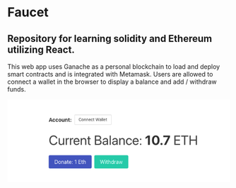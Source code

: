 # Faucet

## Repository for learning solidity and Ethereum utilizing React. 

This web app uses Ganache as a personal blockchain to load and deploy smart contracts and is integrated with Metamask. Users are allowed to connect a wallet in the browser to display a balance and add / withdraw funds.

<p align="center">
  <img src="docs/wallet.png">
</p>
